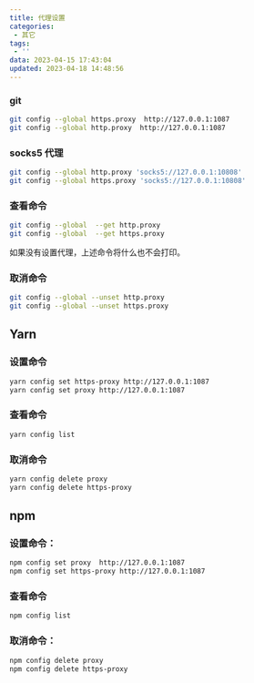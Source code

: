 ```yaml
---
title: 代理设置
categories:
 - 其它
tags:
 - ''
data: 2023-04-15 17:43:04
updated: 2023-04-18 14:48:56
---
```


### git

```bash
git config --global https.proxy  http://127.0.0.1:1087
git config --global http.proxy  http://127.0.0.1:1087
```


### socks5 代理
```bash
git config --global http.proxy 'socks5://127.0.0.1:10808'
git config --global https.proxy 'socks5://127.0.0.1:10808'
```

### 查看命令

```bash
git config --global  --get http.proxy
git config --global  --get https.proxy
```

如果没有设置代理，上述命令将什么也不会打印。

### 取消命令

```bash
git config --global --unset http.proxy
git config --global --unset https.proxy
```

##  Yarn

### 设置命令

```bash
yarn config set https-proxy http://127.0.0.1:1087
yarn config set proxy http://127.0.0.1:1087
```

### 查看命令

```bash
yarn config list
```

### 取消命令

```bash
yarn config delete proxy
yarn config delete https-proxy
```

## npm

### 设置命令：

```bash
npm config set proxy  http://127.0.0.1:1087
npm config set https-proxy http://127.0.0.1:1087
```

### 查看命令

```bash
npm config list
```

### 取消命令：

```bash
npm config delete proxy
npm config delete https-proxy
```

